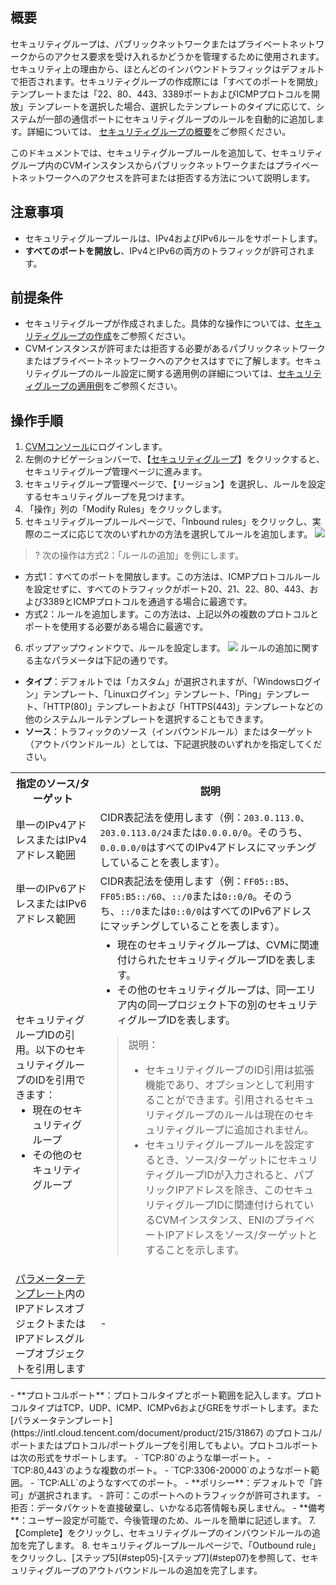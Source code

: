 ## 概要
セキュリティグループは、パブリックネットワークまたはプライベートネットワークからのアクセス要求を受け入れるかどうかを管理するために使用されます。セキュリティ上の理由から、ほとんどのインバウンドトラフィックはデフォルトで拒否されます。セキュリティグループの作成際には「すべてのポートを開放」テンプレートまたは「22、80、443、3389ポートおよびICMPプロトコルを開放」テンプレートを選択した場合、選択したテンプレートのタイプに応じて、システムが一部の通信ポートにセキュリティグループのルールを自動的に追加します。詳細については、 [セキュリティグループの概要](https://intl.cloud.tencent.com/document/product/213/12452)をご参照ください。

このドキュメントでは、セキュリティグループルールを追加して、セキュリティグループ内のCVMインスタンスからパブリックネットワークまたはプライベートネットワークへのアクセスを許可または拒否する方法について説明します。

## 注意事項

- セキュリティグループルールは、IPv4およびIPv6ルールをサポートします。
- **すべてのポートを開放し**、IPv4とIPv6の両方のトラフィックが許可されます。

## 前提条件
- セキュリティグループが作成されました。具体的な操作については、[セキュリティグループの作成](https://intl.cloud.tencent.com/document/product/213/34271)をご参照ください。
- CVMインスタンスが許可または拒否する必要があるパブリックネットワークまたはプライベートネットワークへのアクセスはすでに了解します。セキュリティグループのルール設定に関する適用例の詳細については、[セキュリティグループの適用例](https://intl.cloud.tencent.com/document/product/213/32369)をご参照ください。

## 操作手順
1. [CVMコンソール](https://console.cloud.tencent.com/cvm/index)にログインします。
2. 左側のナビゲーションバーで、【[セキュリティグループ](https://console.cloud.tencent.com/cvm/securitygroup)】をクリックすると、セキュリティグループ管理ページに進みます。
3. セキュリティグループ管理ページで、【リージョン】を選択し、ルールを設定するセキュリティグループを見つけます。
4. 「操作」列の「Modify Rules」をクリックします。
5. <span id="step05">セキュリティグループルールページで、「Inbound rules」をクリックし、実際のニーズに応じて次のいずれかの方法を選択してルールを追加します。</span>
![](https://main.qcloudimg.com/raw/e4c1f93fe75de51aa8de068da60a2206.png)
>? 次の操作は方式2：「ルールの追加」を例にします。
>
 - 方式1：すべてのポートを開放します。この方法は、ICMPプロトコルルールを設定せずに、すべてのトラフィックがポート20、21、22、80、443、および3389とICMPプロトコルを通過する場合に最適です。
 - 方式2：ルールを追加します。この方法は、上記以外の複数のプロトコルとポートを使用する必要がある場合に最適です。
6. ポップアップウィンドウで、ルールを設定します。
![](https://main.qcloudimg.com/raw/0114aa46ffabc46dd9d6921095f6e8fa.png)
ルールの追加に関する主なパラメータは下記の通りです。
 - **タイプ**：デフォルトでは「カスタム」が選択されますが、「Windowsログイン」テンプレート、「Linuxログイン」テンプレート、「Ping」テンプレート、「HTTP(80)」テンプレートおよび「HTTPS(443)」テンプレートなどの他のシステムルールテンプレートを選択することもできます。
 - **ソース**：トラフィックのソース（インバウンドルール）またはターゲット（アウトバウンドルール）としては、下記選択肢のいずれかを指定してください。
<table>
	<tr><th>指定のソース/ターゲット</th><th>説明</th></tr>
	<tr><td>単一のIPv4アドレスまたはIPv4アドレス範囲</td><td>CIDR表記法を使用します（例：<code>203.0.113.0</code>、<code>203.0.113.0/24</code>または<code>0.0.0.0/0</code>。そのうち、<code>0.0.0.0/0</code>はすべてのIPv4アドレスにマッチングしていることを表します）。</td></tr>
	<tr><td>単一のIPv6アドレスまたはIPv6アドレス範囲</td><td>CIDR表記法を使用します（例：<code>FF05::B5</code>、<code>FF05:B5::/60</code>、<code>::/0</code>または<code>0::0/0</code>。そのうち、<code>::/0</code>または<code>0::0/0</code>はすべてのIPv6アドレスにマッチングしていることを表します）。</td></tr>
	<tr><td>セキュリティグループIDの引用。以下のセキュリティグループのIDを引用できます：<ul  style="margin: 0;"><li>現在のセキュリティグループ</li><li>その他のセキュリティグループ</li></ul>
</td><td><ul  style="margin: 0;"><li>現在のセキュリティグループは、CVMに関連付けられたセキュリティグループIDを表します。</li><li>その他のセキュリティグループは、同一エリア内の同一プロジェクト下の別のセキュリティグループIDを表します。</li></ul>
<blockquote class="d-mod-explain"><div class="d-mod-title d-explain-title"><i class="d-icon-explain"></i>説明：</div>
<p></p><ul>
<li>セキュリティグループのID引用は拡張機能であり、オプションとして利用することができます。引用されるセキュリティグループのルールは現在のセキュリティグループに追加されません。</li>
<li>セキュリティグループルールを設定するとき、ソース/ターゲットにセキュリティグループIDが入力されると、パブリックIPアドレスを除き、このセキュリティグループIDに関連付けられているCVMインスタンス、ENIのプライベートIPアドレスをソース/ターゲットとすることを示します。</li>
</ul>
</blockquote>
</td></tr>
	<tr><td><a href="https://intl.cloud.tencent.com/document/product/215/31867">パラメーターテンプレート</a>内のIPアドレスオブジェクトまたはIPアドレスグループオブジェクトを引用します</td><td>-</td></tr>
</table>
 - **プロトコルポート**：プロトコルタイプとポート範囲を記入します。プロトコルタイプはTCP、UDP、ICMP、ICMPv6およびGREをサポートします。また[パラメータテンプレート](https://intl.cloud.tencent.com/document/product/215/31867) のプロトコル/ポートまたはプロトコル/ポートグループを引用してもよい。プロトコルポートは次の形式をサポートします。
    - `TCP:80`のような単一ポート。
    - `TCP:80,443`のような複数のポート。
    - `TCP:3306-20000`のようなポート範囲。
    - `TCP:ALL`のようなすべてのポート。
 - **ポリシー**：デフォルトで「許可」が選択されます。
    - 許可：このポートへのトラフィックが許可されます。
    - 拒否：データパケットを直接破棄し、いかなる応答情報も戻しません。
 - **備考**：ユーザー設定が可能で、今後管理のため、ルールを簡単に記述します。
7. <span id="step07">【Complete】をクリックし、セキュリティグループのインバウンドルールの追加を完了します。</span>
8. セキュリティグループルールページで、「Outbound rule」をクリックし、[ステップ5](#step05)-[ステップ7](#step07)を参照して、セキュリティグループのアウトバウンドルールの追加を完了します。
